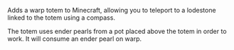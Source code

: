 Adds a warp totem to Minecraft, allowing you to teleport to a lodestone linked to the totem using a compass.

The totem uses ender pearls from a pot placed above the totem in order to work. It will consume an ender pearl on warp.
